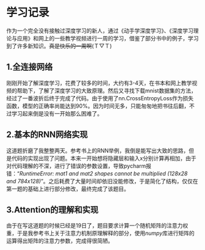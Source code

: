 # **学习记录**
作为一个完全没有接触过深度学习的新人，通过《动手学深度学习》、《深度学习理论与应用》和网上的一些教学视频进行一周的学习，借鉴了部分书中的例子，学习到了许多新知识。~~真是快乐的一周啊~~(Ｔ▽Ｔ)
## **1.全连接网络**
刚刚开始了解深度学习，花费了较多的时间，大约有3-4天，在书本和网上教学视频的帮助下，了解了深度学习的大致原理。然后又寻找下载mnist数据集的方法，经过了一番波折后终于完成了代码。由于使用了nn.CrossEntropyLoss作为损失函数，模型的正确率尚能达到90%。因为时间无多，只能匆匆地把书往后翻，不过学习起来倒是没有一开始那么困难了。
## **2.基本的RNN网络实现**
这道题折磨了我整整两天。参考书上的RNN举例，我倒是能写出大致的思路，但是代码的实现出现了问题。本来一开始想将隐藏层和输入x分别计算再相加，由于对代码理解的不深，进行了错误的参数设置，导致pycharm报错：“*RuntimeError: mat1 and mat2 shapes cannot be multiplied (128x28 and 784x128)*”。之后耗费了大量时间却依旧没能修改，于是简化了结构，仅仅在第一题的基础上进行部分修改，最终完成了该题目。
## **3.Attention的理解和实现** 
由于在写这道题的时候已经是19日了，题目要求计算⼀个随机矩阵的注意力权重，于是我参考书上关于注意力机制原理解释的部分，使用*numpy*库进行矩阵的运算得出矩阵的注意力参数，完成得很简陋。
